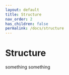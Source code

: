 ```yaml
---
layout: default
title: Structure
nav_order: 2
has_children: false
permalink: /docs/structure
---
```


# Structure

something something
